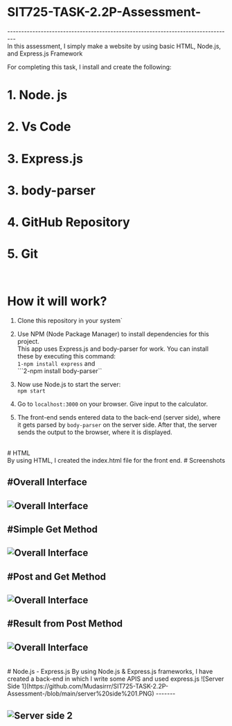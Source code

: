 # SIT725-TASK-2.2P-Assessment-
---------------------------------------------------------------------------------<br>
In this assessment, I simply make a website by using basic HTML, Node.js, and Express.js Framework 

For completing this task, I install and create the following:<br>
   # 1. Node. js<br>
   # 2. Vs Code <br>
   # 3. Express.js <br>
   # 3. body-parser <br>
   # 4. GitHub Repository<br>
   # 5. Git<br>
<br>
   
# How it will work?

1. Clone this repository in your system`<br>

2. Use NPM (Node Package Manager) to install dependencies for this project. <br>
This app uses Express.js and body-parser for work. You can install these by executing this command: <br>
```1-npm install express``` and <br>
```2-npm install body-parser``<br>

3. Now use Node.js to start the server: <br>
```npm start```<br>

4. Go to `localhost:3000` on your browser. Give input to the calculator. <br>

5. The front-end sends entered data to the back-end (server side), where it gets parsed by `body-parser` on the server side. After that, the server sends the output to the browser, where it is displayed.<br>
<br>
# HTML <br>
By using HTML, I created the index.html file for the front end.
# Screenshots

#Overall Interface
-------
![Overall Interface](https://github.com/Mudasirrr/SIT725-TASK-2.2P-Assessment-/blob/main/Overl%20Interface.PNG)
--------------
#Simple Get Method
-------
![Overall Interface](https://github.com/Mudasirrr/SIT725-TASK-2.2P-Assessment-/blob/main/Simple%20get%20method.PNG)
-------
#Post and Get Method
-------
![Overall Interface](https://github.com/Mudasirrr/SIT725-TASK-2.2P-Assessment-/blob/main/post%20and%20get%20method.PNG)
-------
#Result from Post Method
-------
![Overall Interface](https://github.com/Mudasirrr/SIT725-TASK-2.2P-Assessment-/blob/main/Result%20from%20Post%20Method.PNG)
-------
<br>
# Node.js - Express.js
By using Node.js & Express.js frameworks, I have created a back-end in which I write some APIS and used express.js 
![Server Side 1](https://github.com/Mudasirrr/SIT725-TASK-2.2P-Assessment-/blob/main/server%20side%201.PNG)
-------

![Server side 2](https://github.com/Mudasirrr/SIT725-TASK-2.2P-Assessment-/blob/main/server%20side%202.PNG)
-------


